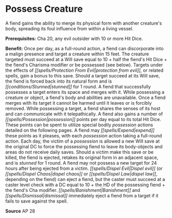 ﻿---
cssclass: [feats]

---
# Possess Creature

A fiend gains the ability to merge its physical form with another creature's body, spreading its foul influence from within a living vessel.

**Prerequisites:** Cha 20, any evil outsider with 10 or more Hit Dice.

**Benefit:** Once per day, as a full-round action, a fiend can discorporate into a malign presence and target a creature within 15 feet. The creature targeted must succeed at a Will save equal to 10 + half the fiend's Hit Dice + the fiend's Charisma modifier or be possessed (see below). Targets under the effects of _[[spells/Protection From Evil|protection from evil]]_, or related spells, gain a bonus to this save. Should a target succeed at its Will save, the fiend is forced back into its natural form and is _[[conditions/Stunned|stunned]]_ for 1 round. A fiend that successfully possesses a target enters its space and merges with it. While possessing a creature or object, a fiend's body and abilities are unavailable. Once a fiend merges with its target it cannot be harmed until it leaves or is forcibly removed. While possessing a target, a fiend shares the senses of its host and can communicate with it telepathically. A fiend also gains a number of _[[spells/Possession|possession]]_ points per day equal to its total Hit Dice. These points can be spent to utilize special bodily _possession_ actions detailed on the following pages. A fiend may _[[spells/Expend|expend]]_ these points as it pleases, with each _possession_ action taking a full-round action. Each day, the victim of a _possession_ is allowed a new Will save at the original DC to force the possessing fiend to leave its body-objects and areas do not receive daily saves. Should a victim make this save or be killed, the fiend is ejected, retakes its original form in an adjacent space, and is _stunned_ for 1 round. A fiend may not possess a new target for 24 hours after being ejected from a victim. _[[spells/Dispel Evil|Dispel evil]]_ (or _[[spells/Dispel Chaos|dispel chaos]]_ or _[[spells/Dispel Law|dispel law]]_, depending on the fiend) can eject a fiend, but the caster must succeed at a caster level check with a DC equal to 10 + the HD of the possessing fiend + the fiend's Cha modifier. _[[spells/Banishment|Banishment]]_ and _[[spells/Dismissal|dismissal]]_ immediately eject a fiend from a target if it fails to save against the spell.

**Source** AP 28